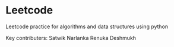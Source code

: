 # Leetcode
Leetcode practice for algorithms and data structures using python

Key contributers:
Satwik Narlanka
Renuka Deshmukh
